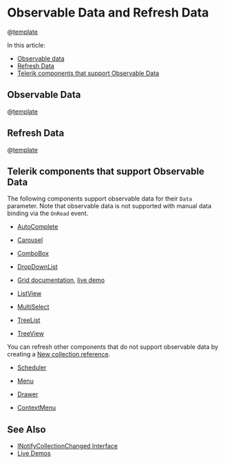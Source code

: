 
# Observable Data and Refresh Data

@[template](/_contentTemplates/common/observable-data.md#intro)

In this article:
* [Observable data](#observable-data)
* [Refresh Data](#refresh-data)
* [Telerik components that support Observable Data](#telerik-components-that-support-observable-data)

## Observable Data

@[template](/_contentTemplates/common/observable-data.md#observable-data)

## Refresh Data

@[template](/_contentTemplates/common/observable-data.md#refresh-data)

## Telerik components that support Observable Data

The following components support observable data for their `Data` parameter. Note that observable data is not supported with manual data binding via the `OnRead` event.

* [AutoComplete](slug:autocomplete-refresh-data)

* [Carousel](slug:carousel-refresh-data)

* [ComboBox](slug:combobox-refresh-data)

* [DropDownList](slug:dropdownlist-refresh-data)

* [Grid documentation](slug:grid-refresh-data), [live demo](https://demos.telerik.com/blazor-ui/grid/observable-data)

* [ListView](slug:listview-refresh-data)

* [MultiSelect](slug:multiselect-refresh-data)

* [TreeList](slug:treelist-refresh-data)

* [TreeView](slug:treeview-refresh-data)

You can refresh other components that do not support observable data by creating a [New collection reference](#refresh-data).

* [Scheduler](slug:scheduler-refresh-data)

* [Menu](slug:menu-refresh-data)

* [Drawer](slug:drawer-refresh-data)

* [ContextMenu](slug:context-menu-refresh-data)

## See Also

* [INotifyCollectionChanged Interface](https://docs.microsoft.com/en-us/dotnet/api/system.collections.specialized.inotifycollectionchanged?view=netframework-4.8)
* [Live Demos](https://demos.telerik.com/blazor-ui)
